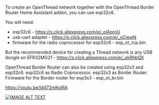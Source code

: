 To create an OpenThread network together with the OpenThread Border Router Home Assistant addon, you can use esp32c6.

You will need:
- esp32c6 - https://s.click.aliexpress.com/e/_olAqroU
- usb-uart adapter - https://s.click.aliexpress.com/e/_oCjeajN
- firmware for the radio coprocessor for esp32c6 - esp_ot_rcp.bin

But the recommended device for creating a Thread network is any USB dongle on EFR32MG21 - https://s.click.aliexpress.com/e/_okRhbQX

OpenThread Border Router can also be created using esp32s3 and esp32c6.
esp32c6 as Radio Coprocessor.
esp32s3 as Border Router.
Firmware for the Border router for esp3s3 - esp_ot_br.bin



https://youtu.be/ld472mKoIRA

[![IMAGE ALT TEXT](http://img.youtube.com/vi/ld472mKoIRA/0.jpg)](https://youtu.be/ld472mKoIRA "Make Openthread border router wich esp32c6")
